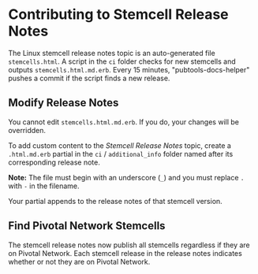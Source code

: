 # Contributing to Stemcell Release Notes

The Linux stemcell release notes topic is an auto-generated file `stemcells.html`. A script
in the `ci` folder checks for new stemcells and outputs `stemcells.html.md.erb`. Every 15 minutes, "pubtools-docs-helper" pushes a commit if the script finds a new release.

## Modify Release Notes

You cannot edit `stemcells.html.md.erb`. If you do, your changes will be overridden.

To add custom content to the *Stemcell Release Notes* topic, create a `.html.md.erb` partial in the `ci` / `additional_info` folder named after its corresponding release note.

**Note:** The file must begin with an underscore (`_`) and you must replace `.` with `-` in the filename.

Your partial appends to the release notes of that stemcell version.

## Find Pivotal Network Stemcells

The stemcell release notes now publish all stemcells regardless if they are on Pivotal Network. Each stemcell release in the release notes indicates whether or not they are on Pivotal Network.
